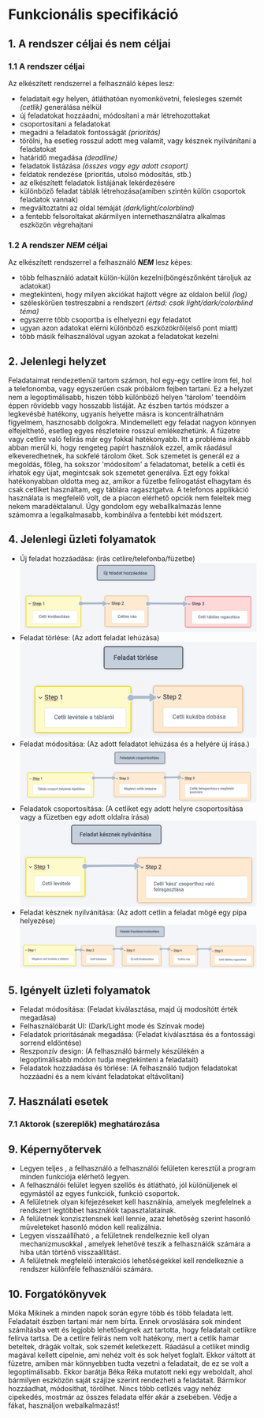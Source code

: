 # Funkcionális specifikáció

## 1. A rendszer céljai és nem céljai

### 1.1 A rendszer céljai

Az elkészített rendszerrel a felhasználó képes lesz:

* feladatait egy helyen, átláthatóan nyomonkövetni, felesleges szemét *(cetlik)* generálása nélkül
* új feladatokat hozzáadni, módosítani a már létrehozottakat
* csoportosítani a feladatokat
* megadni a feladatok fontosságát *(prioritás)*
* törölni, ha esetleg rosszul adott meg valamit, vagy késznek nyilvánítani a feladatokat
* határidő megadása *(deadline)*
* feladatok listázása *(összes vagy egy adott csoport)*
* feldatok rendezése (prioritás, utolsó módosítás, stb.)
* az elkészített feladatok listájának lekérdezésére
* különböző feladat táblák létrehozása(amiben szintén külön csoportok feladatok vannak)
* megváltoztatni az oldal témáját *(dark/light/colorblind)*
* a fentebb felsoroltakat akármilyen internethasználatra alkalmas eszközön végrehajtani

### 1.2 A rendszer ***NEM*** céljai

Az elkészített rendszerrel a felhasználó ***NEM*** lesz képes:

* több felhasználó adatait külön-külön kezelni(böngészőnként tároljuk az adatokat)
* megtekinteni, hogy milyen akciókat hajtott végre az oldalon belül *(log)*
* széleskörűen testreszabni a rendszert *(értsd: csak light/dark/colorblind téma)*
* egyszerre több csoportba is elhelyezni egy feladatot
* ugyan azon adatokat elérni különböző eszközökről(első pont miatt)
* több másik felhasználóval ugyan azokat a feladatokat kezelni

## 2. Jelenlegi helyzet

Feladataimat rendezetlenül tartom számon, hol egy-egy cetlire írom fel, hol a telefonomba, vagy egyszerűen csak próbálom fejben tartani.
Ez a helyzet nem a legoptimálisabb, hiszen több különböző helyen 'tárolom' teendőim éppen rövidebb vagy hosszabb listáját.
Az észben tartós módszer a legkevésbé hatékony, ugyanis helyette másra is koncentrálhatnám figyelmem, hasznosabb dolgokra.
Mindemellett egy feladat nagyon könnyen elfejelthető, esetleg egyes részleteire rosszul emlékezhetünk.
A füzetre vagy cetlire való felírás már egy fokkal hatékonyabb.
Itt a probléma inkább abban merül ki, hogy rengeteg papírt használok ezzel, amik ráadásul elkeveredhetnek, ha sokfelé tárolom őket.
Sok szemetet is generál ez a megoldás, főleg, ha sokszor 'módosítom' a feladatomat, betelik a cetli és írhatok egy újat, megintcsak sok szemetet generálva.
Ezt egy fokkal hatékonyabban oldotta meg az, amikor a füzetbe felírogatást elhagytam és csak cetliket használtam, egy táblára ragasztgatva.
A telefonos applikáció használata is megfelelő volt, de a piacon elérhető opciók nem feleltek meg nekem maradéktalanul.
Úgy gondolom egy weballkalmazás lenne számomra a legalkalmasabb, kombinálva a fentebbi két módszert.

## 4. Jelenlegi üzleti folyamatok
 
- Új feladat hozzáadása: (írás cetlire/telefonba/füzetbe)
![Task Manager új feladat hozzáadása](src/uj_feladat_hozzaadasa.png)
- Feladat törlése: (Az adott feladat lehúzása)
![Task Manager feladat törlése](src/feladat_torlese.png)
- Feladat módosítása: (Az adott feladatot lehúzása és a helyére új írása.)
![Task Manager  feladat csoportosítása](src/feladat_csoportositasa.png)
- Feladatok csoportosítása: (A cetliket egy adott helyre csoportosítása vagy a füzetben egy adott oldalra írása)
![Task Manager feladat késznek nyilvánítása](src/feladat_kesznek_nyilvanitasa.png)
- Feladat késznek nyilvánítása: (Az adott cetlin a feladat mögé egy pipa helyezése)
![Task Manager feladat frissítése/módosítása](src/feladat_modositasa.png)

## 5. Igényelt üzleti folyamatok
- Feladat módosítása: (Feladat kiválasztása, majd új modosítótt érték megadása)
- Felhasználóbarát UI: (Dark/Light mode és Színvak mode)
- Feladatok prioritásának megadása: (Feladat kiválasztása és a fontossági sorrend eldöntése)
- Reszponzív design: (A felhasználó bármely készülékén a legoptimálisabb módon tudja megtekinteni a feladatait)
- Feladatok hozzáadása és törlése: (A felhasználó tudjon feladatokat hozzáadni és a nem kívánt feladatokat eltávolítani)

## 7. Használati esetek

### 7.1 Aktorok (szereplők) meghatározása

## 9. Képernyőtervek

- Legyen teljes , a felhasználó a felhasználói felületen keresztül a program minden funkciója elérhető legyen.
- A felhasználói felület legyen szellős és átlátható, jól különüljenek el egymástól az egyes funkciók, funkció csoportok.
- A felületnek olyan kifejezéseket kell használnia, amelyek megfelelnek a rendszert legtöbbet használók tapasztalatainak.
- A felületnek konzisztensnek kell lennie, azaz lehetőség szerint hasonló műveleteket hasonló módon kell realizálnia.
- Legyen visszaállíható , a felületnek rendelkeznie kell olyan mechanizmusokkal , amelyek lehetővé teszik a felhasználók számára a hiba után történő visszaállítást.
- A felületnek megfelelő interakciós lehetőségekkel kell rendelkeznie a rendszer különféle felhasználói számára.

## 10. Forgatókönyvek
Móka Mikinek a minden napok során egyre több és több feladata lett. Feladatait észben tartani már nem bírta. Ennek orvoslására sok mindent számításba vett és legjobb lehetőségnek azt tartotta, hogy feladatait cetlikre felírva tartsa.
De a cetlire felírás nem volt hatékony, mert a cetlik hamar beteltek, drágák voltak, sok szemét keletkezett. Ráadásul a cetliket mindig magával kellett cipelnie, ami nehéz volt és sok helyet foglalt. 
Ekkor váltott át füzetre, amiben már könnyebben tudta vezetni a feladatait, de ez se volt a legoptimálisabb. Ekkor barátja Béka Réka mutatott neki egy weboldalt, ahol bármilyen eszközön saját szájíze szerint rendezheti a feladatait. 
Bármikor hozzáadhat, módosíthat, törölhet. Nincs több cetlizés vagy nehéz cipekedés, mostmár az összes feladata elfér akár a zsebében. Védje a fákat, használjon webalkalmazást!
